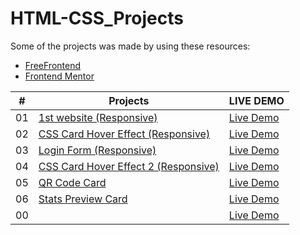 # HTML-CSS_Projects
Some of the projects was made by using these resources:
- [FreeFrontend](https://freefrontend.com/)
- [Frontend Mentor](https://www.frontendmentor.io/)


| #  |     Projects          | LIVE DEMO |
| ------------- | -----------| ------    |
| 01 |[1st website (Responsive)](1st_website_(responsive)) | [Live Demo](https://responsive-website-001.netlify.app/)  |
| 02 |[CSS Card Hover Effect (Responsive)](CSS_Card-Hover_Effect) | [Live Demo](https://css-cards-hover-effect.netlify.app/)  |
| 03 |[Login Form (Responsive)](Login_form) | [Live Demo](https://log-in-form-01.netlify.app/)  |
| 04 |[CSS Card Hover Effect 2 (Responsive)](CSS_Card_Hover_Effect-2) | [Live Demo](https://css-cards-hover-effect-02.netlify.app/)  |
| 05 |[QR Code Card](QR-Code) | [Live Demo](https://qr-code-proj.netlify.app/)  |
| 06 |[Stats Preview Card](Stats_Preview_Card) | [Live Demo]()  |
| 00 |[]() | [Live Demo]()  |
